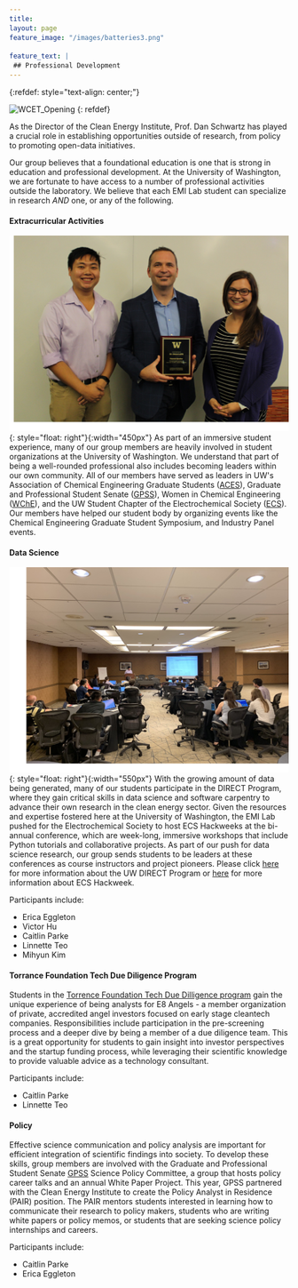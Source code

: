 ```yaml
---
title: 
layout: page
feature_image: "/images/batteries3.png"

feature_text: |
 ## Professional Development
---
```


{:refdef: style="text-align: center;"}

<img src="/images/wcet_cei.jpg" alt="WCET_Opening" width="600"/>
{: refdef}

As the Director of the Clean Energy Institute, Prof. Dan Schwartz has played a crucial role in establishing opportunities outside of research, from policy to promoting open-data initiatives.  

Our group believes that a foundational education is one that is strong in education and professional development. At the University of Washington, we are fortunate to have access to a number of professional activities outside the laboratory. We believe that each EMI Lab student can specialize in research *AND* one, or any of the following.

#### Extracurricular Activities

![GSS](/images/GSS.jpg){: style="float: right"}{:width="450px"}
As part of an immersive student experience, many of our group members are heavily involved in student organizations at the University of Washington. We understand that part of being a well-rounded professional also includes becoming leaders within our own community. All of our members have served as leaders in UW's Association of Chemical Engineering Graduate Students ([ACES](http://depts.washington.edu/acesche/)), Graduate and Professional Student Senate ([GPSS](http://depts.washington.edu/gpss/)), Women in Chemical Engineering ([WChE](https://www.wcheuw.com/)), and the UW Student Chapter of the Electrochemical Society ([ECS](https://students.washington.edu/essc/)). Our members have helped our student body by organizing events like the Chemical Engineering Graduate Student Symposium, and Industry Panel events.

#### Data Science  

![Hackweek](/images/hackweek2.png){: style="float: right"}{:width="550px"}
With the growing amount of data being generated, many of our students participate in the DIRECT Program, where they gain critical skills in data science and software carpentry to advance their own research in the clean energy sector. Given the resources and expertise fostered here at the University of Washington, the EMI Lab pushed for the Electrochemical Society to host ECS Hackweeks at the bi-annual conference, which are week-long, immersive workshops that include Python tutorials and collaborative projects. As part of our push for data science research, our group sends students to be leaders at these conferences as course instructors and project pioneers. Please click [here](https://www.cei.washington.edu/training/direct/) for more information about the UW DIRECT Program or [here](https://ecshackweek.github.io/) for more information about ECS Hackweek.

Participants include:
- Erica Eggleton
- Victor Hu
- Caitlin Parke
- Linnette Teo
- Mihyun Kim  

#### Torrance Foundation Tech Due Diligence Program 

Students in the [Torrence Foundation Tech Due Dilligence program](https://www.cei.washington.edu/training/torrance-tech-due-diligence-program/) gain the unique experience of being analysts for E8 Angels - a member organization of private, accredited angel investors focused on early stage cleantech companies. Responsibilities include participation in the pre-screening process and a deeper dive by being a member of a due diligence team. This is a great opportunity for students to gain insight into investor perspectives and the startup funding process, while leveraging their scientific knowledge to provide valuable advice as a technology consultant.  

Participants include:
- Caitlin Parke
- Linnette Teo  

#### Policy  

Effective science communication and policy analysis are important for efficient integration of scientific findings into society. To develop these skills, group members are involved with the Graduate and Professional Student Senate [GPSS](http://depts.washington.edu/gpss/) Science Policy Committee, a group that hosts policy career talks and an annual White Paper Project. This year, GPSS partnered with the Clean Energy Institute to create the Policy Analyst in Residence (PAIR) position. The PAIR mentors students interested in learning how to communicate their research to policy makers, students who are writing white papers or policy memos, or students that are seeking science policy internships and careers.

Participants include:
- Caitlin Parke
- Erica Eggleton  
